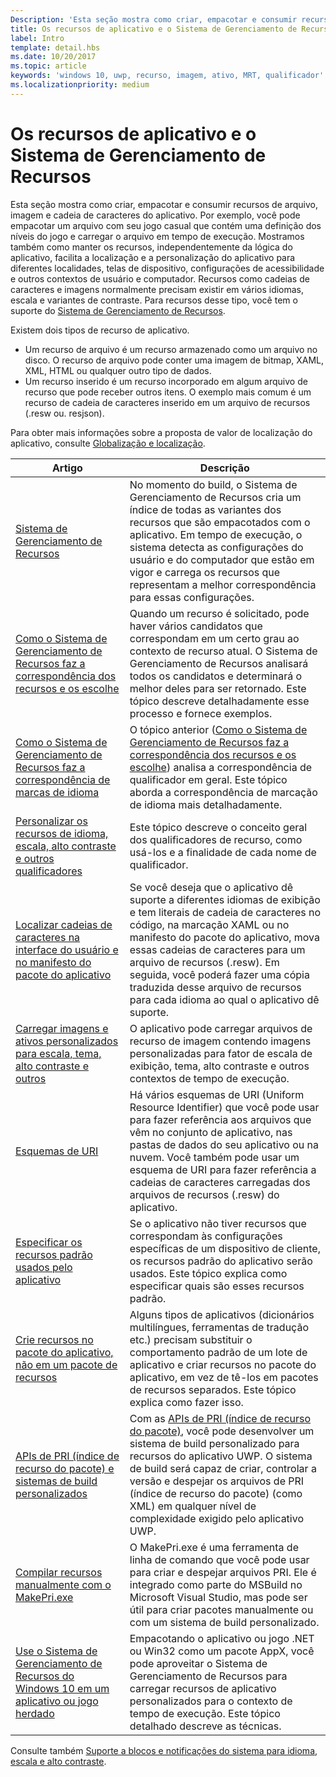 ```yaml
---
Description: 'Esta seção mostra como criar, empacotar e consumir recursos de arquivo, imagem e cadeia de caracteres do aplicativo.'
title: Os recursos de aplicativo e o Sistema de Gerenciamento de Recursos
label: Intro
template: detail.hbs
ms.date: 10/20/2017
ms.topic: article
keywords: 'windows 10, uwp, recurso, imagem, ativo, MRT, qualificador'
ms.localizationpriority: medium
---
```

# <a name="app-resources-and-the-resource-management-system"></a>Os recursos de aplicativo e o Sistema de Gerenciamento de Recursos


Esta seção mostra como criar, empacotar e consumir recursos de arquivo, imagem e cadeia de caracteres do aplicativo. Por exemplo, você pode empacotar um arquivo com seu jogo casual que contém uma definição dos níveis do jogo e carregar o arquivo em tempo de execução. Mostramos também como manter os recursos, independentemente da lógica do aplicativo, facilita a localização e a personalização do aplicativo para diferentes localidades, telas de dispositivo, configurações de acessibilidade e outros contextos de usuário e computador. Recursos como cadeias de caracteres e imagens normalmente precisam existir em vários idiomas, escala e variantes de contraste. Para recursos desse tipo, você tem o suporte do [Sistema de Gerenciamento de Recursos](resource-management-system.md).

Existem dois tipos de recurso de aplicativo.
- Um recurso de arquivo é um recurso armazenado como um arquivo no disco. O recurso de arquivo pode conter uma imagem de bitmap, XAML, XML, HTML ou qualquer outro tipo de dados.
- Um recurso inserido é um recurso incorporado em algum arquivo de recurso que pode receber outros itens. O exemplo mais comum é um recurso de cadeia de caracteres inserido em um arquivo de recursos (.resw ou. resjson).

Para obter mais informações sobre a proposta de valor de localização do aplicativo, consulte [Globalização e localização](../design/globalizing/globalizing-portal.md).

| Artigo | Descrição |
|---------|-------------|
| [Sistema de Gerenciamento de Recursos](resource-management-system.md) | No momento do build, o Sistema de Gerenciamento de Recursos cria um índice de todas as variantes dos recursos que são empacotados com o aplicativo. Em tempo de execução, o sistema detecta as configurações do usuário e do computador que estão em vigor e carrega os recursos que representam a melhor correspondência para essas configurações. |
| [Como o Sistema de Gerenciamento de Recursos faz a correspondência dos recursos e os escolhe](how-rms-matches-and-chooses-resources.md) | Quando um recurso é solicitado, pode haver vários candidatos que correspondam em um certo grau ao contexto de recurso atual. O Sistema de Gerenciamento de Recursos analisará todos os candidatos e determinará o melhor deles para ser retornado. Este tópico descreve detalhadamente esse processo e fornece exemplos. |
| [Como o Sistema de Gerenciamento de Recursos faz a correspondência de marcas de idioma](how-rms-matches-lang-tags.md) | O tópico anterior ([Como o Sistema de Gerenciamento de Recursos faz a correspondência dos recursos e os escolhe](how-rms-matches-and-chooses-resources.md)) analisa a correspondência de qualificador em geral. Este tópico aborda a correspondência de marcação de idioma mais detalhadamente. |
| [Personalizar os recursos de idioma, escala, alto contraste e outros qualificadores](tailor-resources-lang-scale-contrast.md) | Este tópico descreve o conceito geral dos qualificadores de recurso, como usá-los e a finalidade de cada nome de qualificador. |
| [Localizar cadeias de caracteres na interface do usuário e no manifesto do pacote do aplicativo](localize-strings-ui-manifest.md) | Se você deseja que o aplicativo dê suporte a diferentes idiomas de exibição e tem literais de cadeia de caracteres no código, na marcação XAML ou no manifesto do pacote do aplicativo, mova essas cadeias de caracteres para um arquivo de recursos (.resw). Em seguida, você poderá fazer uma cópia traduzida desse arquivo de recursos para cada idioma ao qual o aplicativo dê suporte. |
| [Carregar imagens e ativos personalizados para escala, tema, alto contraste e outros](images-tailored-for-scale-theme-contrast.md) | O aplicativo pode carregar arquivos de recurso de imagem contendo imagens personalizadas para fator de escala de exibição, tema, alto contraste e outros contextos de tempo de execução. |
| [Esquemas de URI](uri-schemes.md) | Há vários esquemas de URI (Uniform Resource Identifier) que você pode usar para fazer referência aos arquivos que vêm no conjunto de aplicativo, nas pastas de dados do seu aplicativo ou na nuvem. Você também pode usar um esquema de URI para fazer referência a cadeias de caracteres carregadas dos arquivos de recursos (.resw) do aplicativo. |
| [Especificar os recursos padrão usados pelo aplicativo](specify-default-resources-installed.md) | Se o aplicativo não tiver recursos que correspondam às configurações específicas de um dispositivo de cliente, os recursos padrão do aplicativo serão usados. Este tópico explica como especificar quais são esses recursos padrão. |
| [Crie recursos no pacote do aplicativo, não em um pacote de recursos](build-resources-into-app-package.md) | Alguns tipos de aplicativos (dicionários multilíngues, ferramentas de tradução etc.) precisam substituir o comportamento padrão de um lote de aplicativo e criar recursos no pacote do aplicativo, em vez de tê-los em pacotes de recursos separados. Este tópico explica como fazer isso. |
| [APIs de PRI (índice de recurso do pacote) e sistemas de build personalizados](pri-apis-custom-build-systems.md) | Com as [APIs de PRI (índice de recurso do pacote)](https://msdn.microsoft.com/library/windows/desktop/mt845690), você pode desenvolver um sistema de build personalizado para recursos do aplicativo UWP. O sistema de build será capaz de criar, controlar a versão e despejar os arquivos de PRI (índice de recurso do pacote) (como XML) em qualquer nível de complexidade exigido pelo aplicativo UWP. |
| [Compilar recursos manualmente com o MakePri.exe](compile-resources-manually-with-makepri.md) | O MakePri.exe é uma ferramenta de linha de comando que você pode usar para criar e despejar arquivos PRI. Ele é integrado como parte do MSBuild no Microsoft Visual Studio, mas pode ser útil para criar pacotes manualmente ou com um sistema de build personalizado. |
| [Use o Sistema de Gerenciamento de Recursos do Windows 10 em um aplicativo ou jogo herdado](using-mrt-for-converted-desktop-apps-and-games.md) | Empacotando o aplicativo ou jogo .NET ou Win32 como um pacote AppX, você pode aproveitar o Sistema de Gerenciamento de Recursos para carregar recursos de aplicativo personalizados para o contexto de tempo de execução. Este tópico detalhado descreve as técnicas. |

Consulte também [Suporte a blocos e notificações do sistema para idioma, escala e alto contraste](../design/shell/tiles-and-notifications/tile-toast-language-scale-contrast.md).
